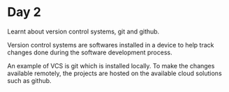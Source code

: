 # Day 2

Learnt about version control systems, git and github.

Version control systems are softwares installed in a device to help track changes done during the software development process.

An example of VCS is git which is installed locally. To make the changes available remotely, the projects are hosted on the available cloud solutions such as github.
